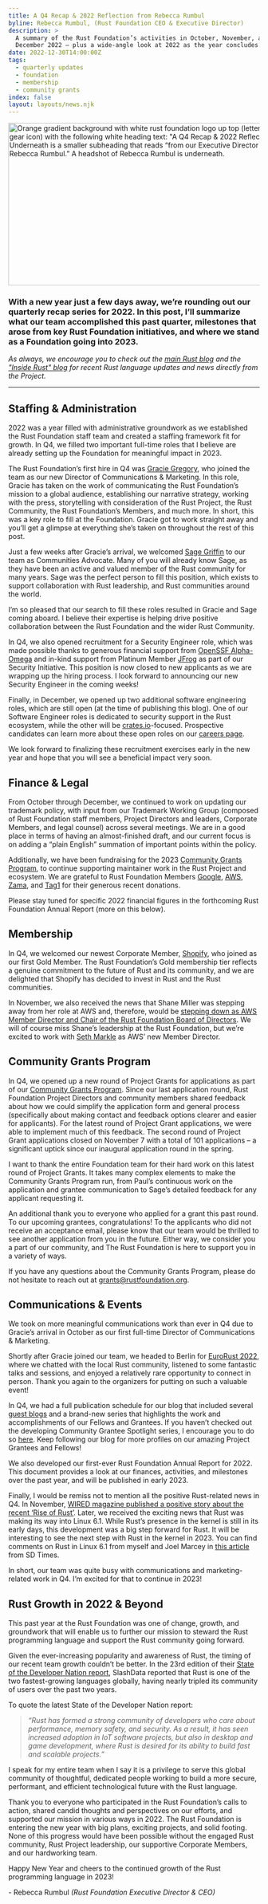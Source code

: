 ```yaml
---
title: A Q4 Recap & 2022 Reflection from Rebecca Rumbul
byline: Rebecca Rumbul, (Rust Foundation CEO & Executive Director)
description: >
  A summary of the Rust Foundation’s activities in October, November, and
  December 2022 – plus a wide-angle look at 2022 as the year concludes. 
date: 2022-12-30T14:00:00Z
tags:
  - quarterly updates
  - foundation
  - membership
  - community grants
index: false
layout: layouts/news.njk
---
```

<img src="/img/news/2022-12-30-q4-recap-and-2022-reflection/rebecca-rumbul-2022-reflection.png" width="580" height="326" alt="Orange gradient background with white rust foundation logo up top (letter &quot;R&quot; inside gear icon) with the following white heading text: &quot;A Q4 Recap &amp; 2022 Reflection”. Underneath is a smaller subheading that reads “from our Executive Director &amp; CEO, Dr. Rebecca Rumbul.” A headshot of Rebecca Rumbul is underneath." title="Dr. Rebecca Rumbul (Rust Foundation Executive Director &amp; CEO)" />

### **With a new year just a few days away, we’re rounding out our quarterly recap series for 2022. In this post, I’ll summarize what our team accomplished this past quarter, milestones that arose from key Rust Foundation initiatives, and where we stand as a Foundation going into 2023.&nbsp;**

*As always, we encourage you to check out the <a target="_blank" rel="noopener" href="https://blog.rust-lang.org/">main Rust blog</a> and the <a target="_blank" rel="noopener" href="https://blog.rust-lang.org/inside-rust/index.html">"Inside Rust" blog</a> for recent Rust language updates and news directly from the Project. &nbsp;*

---

## Staffing & Administration&nbsp;

2022 was a year filled with administrative groundwork as we established the Rust Foundation staff team and created a staffing framework fit for growth. In Q4, we filled two important full-time roles that I believe are already setting up the Foundation for meaningful impact in 2023.&nbsp;&nbsp;

The Rust Foundation’s first hire in Q4 was [<u>Gracie Gregory</u>](https://foundation.rust-lang.org/news/2022-10-06-welcome-gracie-gregory-director-of-communications/), who joined the team as our new Director of Communications & Marketing. In this role, Gracie has taken on the work of communicating the Rust Foundation’s mission to a global audience, establishing our narrative strategy, working with the press, storytelling with consideration of the Rust Project, the Rust Community, the Rust Foundation’s Members, and much more. In short, this was a key role to fill at the Foundation. Gracie got to work straight away and you’ll get a glimpse at everything she’s taken on throughout the rest of this post.&nbsp;

Just a few weeks after Gracie’s arrival, we welcomed [<u>Sage Griffin</u>](https://foundation.rust-lang.org/news/welcoming-sage-griffin-rust-foundation-communities-advocate/) to our team as Communities Advocate. Many of you will already know Sage, as they have been an active and valued member of the Rust community for many years. Sage was the perfect person to fill this position, which exists to support collaboration with Rust leadership, and Rust communities around the world.

I’m so pleased that our search to fill these roles resulted in Gracie and Sage coming aboard. I believe their expertise is helping drive positive collaboration between the Rust Foundation and the wider Rust Community.&nbsp;

In Q4, we also opened recruitment for a Security Engineer role, which was made possible thanks to generous financial support from <a target="_blank" rel="noopener" href="https://openssf.org/community/alpha-omega/">OpenSSF Alpha-Omega</a> and in-kind support from Platinum Member <a target="_blank" rel="noopener" href="https://jfrog.com/">JFrog</a> as part of our Security Initiative. This position is now closed to new applicants as we are wrapping up the hiring process. I look forward to announcing our new Security Engineer in the coming weeks\!

Finally, in December, we opened up two additional software engineering roles, which are still open (at the time of publishing this blog). One of our Software Engineer roles is dedicated to security support in the Rust ecosystem, while the other will be <a target="_blank" rel="noopener" href="https://crates.io/">crates.io</a>\-focused. Prospective candidates can learn more about these open roles on our [<u>careers page</u>](https://foundation.rust-lang.org/careers/).

We look forward to finalizing these recruitment exercises early in the new year and hope that you will see a beneficial impact very soon.&nbsp;

## Finance & Legal

From October through December, we continued to work on updating our trademark policy, with input from our Trademark Working Group (composed of Rust Foundation staff members, Project Directors and leaders, Corporate Members, and legal counsel) across several meetings. We are in a good place in terms of having an almost-finished draft, and our current focus is on adding a “plain English” summation of important points within the policy.&nbsp;

Additionally, we have been fundraising for the 2023 [<u>Community Grants Program</u>](https://foundation.rust-lang.org/grants/), to continue supporting maintainer work in the Rust Project and ecosystem. We are grateful to Rust Foundation Members <a target="_blank" rel="noopener" href="https://www.google.com/">Google</a>, <a target="_blank" rel="noopener" href="https://aws.amazon.com/">AWS</a>, <a target="_blank" rel="noopener" href="https://www.zama.ai/">Zama</a>, and <a target="_blank" rel="noopener" href="https://www.tag1consulting.com/">Tag1</a> for their generous recent donations.&nbsp;

Please stay tuned for specific 2022 financial figures in the forthcoming Rust Foundation Annual Report (more on this below).&nbsp;

## Membership

In Q4, we welcomed our newest Corporate Member, [<u>Shopify</u>](https://foundation.rust-lang.org/news/welcoming-shopify-as-our-inaugural-gold-member/), who joined as our first Gold Member. The Rust Foundation’s Gold membership tier reflects a genuine commitment to the future of Rust and its community, and we are delighted that Shopify has decided to invest in Rust and the Rust communities.

In November, we also received the news that Shane Miller was stepping away from her role at AWS and, therefore, would be [<u>stepping down as AWS Member Director and Chair of the Rust Foundation Board of Directors</u>](https://foundation.rust-lang.org/news/board-announcement-farewell-to-shane-miller/). We will of course miss Shane’s leadership at the Rust Foundation, but we’re excited to work with [<u>Seth Markle</u>](https://foundation.rust-lang.org/news/welcoming-seth-markle-to-the-rust-foundation-board/) as AWS’ new Member Director.&nbsp;

## Community Grants Program

In Q4, we opened up a new round of Project Grants for applications as part of our [<u>Community Grants Program</u>](https://foundation.rust-lang.org/grants/). Since our last application round, Rust Foundation Project Directors and community members shared feedback about how we could simplify the application form and general process (specifically about making contact and feedback options clearer and easier for applicants). For the latest round of Project Grant applications, we were able to implement much of this feedback. The second round of Project Grant applications closed on November 7 with a total of 101 applications – a significant uptick since our inaugural application round in the spring.&nbsp;

I want to thank the entire Foundation team for their hard work on this latest round of Project Grants. It takes many complex elements to make the Community Grants Program run, from Paul’s continuous work on the application and grantee communication to Sage’s detailed feedback for any applicant requesting it.&nbsp;

An additional thank you to everyone who applied for a grant this past round. To our upcoming grantees, congratulations\! To the applicants who did not receive an acceptance email, please know that our team would be thrilled to see another application from you in the future. Either way, we consider you a part of our community, and The Rust Foundation is here to support you in a variety of ways.&nbsp;

If you have any questions about the Community Grants Program, please do not hesitate to reach out at [grants@rustfoundation.org](mailto:grants@rustfoundation.org).

## Communications & Events

We took on more meaningful communications work than ever in Q4 due to Gracie’s arrival in October as our first full-time Director of Communications & Marketing.&nbsp;

Shortly after Gracie joined our team, we headed to Berlin for [<u>EuroRust 2022</u>](https://eurorust.eu/), where we chatted with the local Rust community, listened to some fantastic talks and sessions, and enjoyed a relatively rare opportunity to connect in person. Thank you again to the organizers for putting on such a valuable event\!&nbsp;

In Q4, we had a full publication schedule for our blog that included several [<u>guest blogs</u>](https://foundation.rust-lang.org/tags/guest%20blog%20series/) and a brand-new series that highlights the work and accomplishments of our Fellows and Grantees. If you haven’t checked out the developing Community Grantee Spotlight series, I encourage you to do so [<u>here</u>](https://foundation.rust-lang.org/tags/grantee%20spotlight/). Keep following our blog for more profiles on our amazing Project Grantees and Fellows\!

We also developed our first-ever Rust Foundation Annual Report for 2022. This document provides a look at our finances, activities, and milestones over the past year, and will be published in early 2023.&nbsp;

Finally, I would be remiss not to mention all the positive Rust-related news in Q4. In November, [<u>WIRED magazine published a positive story about the recent &lsquo;Rise of Rust&rsquo;</u>](https://www.wired.com/story/rust-secure-programming-language-memory-safe/). Later, we received the exciting news that Rust was making its way into Linux 6.1. While Rust’s presence in the kernel is still in its early days, this development was a big step forward for Rust. It will be interesting to see the next step with Rust in the kernel in 2023. You can find comments on Rust in Linux 6.1 from myself and Joel Marcey in [<u>this article</u>](https://sdtimes.com/software-development/rusts-addition-to-the-linux-kernel-seen-as-enormous-vote-of-confidence-in-the-language/) from SD Times.

In short, our team was quite busy with communications and marketing-related work in Q4. I’m excited for that to continue in 2023\!&nbsp;

## Rust Growth in 2022 & Beyond

This past year at the Rust Foundation was one of change, growth, and groundwork that will enable us to further our mission to steward the Rust programming language and support the Rust community going forward.&nbsp;

Given the ever-increasing popularity and awareness of Rust, the timing of our recent team growth couldn’t be better. In the 23rd edition of their [<u>State of the Developer Nation report</u>](https://slashdata-website-cms.s3.amazonaws.com/sample_reports/dsIe6JlZge_KsHWt.pdf), SlashData reported that Rust is one of the two fastest-growing languages globally, having nearly tripled its community of users over the past two years.&nbsp;

To quote the latest State of the Developer Nation report:

> *“Rust has formed a strong community of developers who care about performance, memory safety, and security. As a result, it has seen increased adoption in IoT software projects, but also in desktop and game development, where Rust is desired for its ability to build fast and scalable projects.”*

I speak for my entire team when I say it is a privilege to serve this global community of thoughtful, dedicated people working to build a more secure, performant, and efficient technological future with the Rust language.&nbsp;

Thank you to everyone who participated in the Rust Foundation’s calls to action, shared candid thoughts and perspectives on our efforts, and supported our mission in various ways in 2022. The Rust Foundation is entering the new year with big plans, exciting projects, and solid footing. None of this progress would have been possible without the engaged Rust community, Rust Project leadership, our supportive Corporate Members, and our hardworking team.&nbsp;

Happy New Year and cheers to the continued growth of the Rust programming language in 2023\!&nbsp;

\- Rebecca Rumbul *(Rust Foundation Executive Director & CEO)*